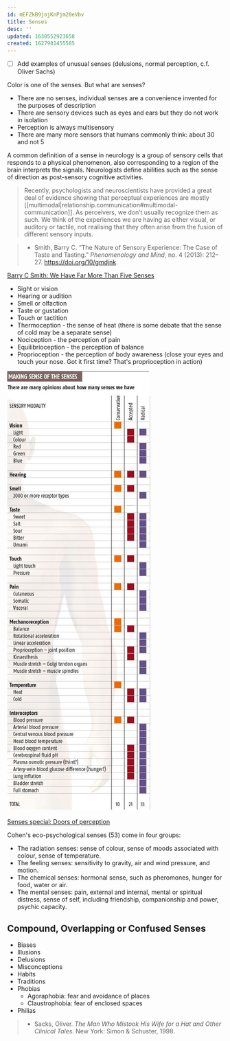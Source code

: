 ```yaml
---
id: mEFZkB9jojKnPjm20eVbv
title: Senses
desc: ''
updated: 1630552923658
created: 1627981455585
---
```


- [ ] Add examples of unusual senses (delusions, normal perception, c.f. Oliver Sachs)

Color is one of the senses. But what are senses?

- There are no senses, individual senses are a convenience invented for the purposes of description
- There are sensory devices such as eyes and ears but they do not work in isolation
- Perception is always multisensory
- There are many more sensors that humans commonly think: about 30 and not 5

A common definition of a sense in neurology is a group of sensory cells that responds to a physical phenomenon, also corresponding to a  region of the brain interprets the signals. Neurologists define abilities such as the sense of direction as post-sensory cognitive activities.

>Recently, psychologists and neuroscientists have provided a great deal of evidence showing that perceptual experiences are mostly [[multimodal|relationship.communication#multimodal-communication]]. As perceivers, we don’t usually recognize them as such. We think of the experiences we are having as either visual, or auditory or tactile, not realising that they often arise from the fusion of different sensory inputs.

>- Smith, Barry C. “The Nature of Sensory Experience: The Case of Taste and Tasting.” _Phenomenology and Mind_, no. 4 (2013): 212–27. https://doi.org/10/gmdjnk.

[Barry C Smith: We Have Far More Than Five Senses](https://www.youtube.com/watch?v=zWdfpwCghIw)

* Sight or vision
* Hearing or audition
* Smell or olfaction
* Taste or gustation
* Touch or tactition
* Thermoception - the sense of heat (there is some debate that the sense of cold may be a separate sense)
* Nociception - the perception of pain
* Equilibrioception - the perception of balance
* Proprioception - the perception of body awareness (close your eyes and touch your nose. Got it first time? That's proprioception in action)

![](/assets/images/2021-08-03-21-59-10.png)

[Senses special: Doors of perception](https://www.newscientist.com/article/mg18524841-600-senses-special-doors-of-perception/)

Cohen's eco-psychological senses (53) come in four groups:

- The radiation senses: sense of colour, sense of moods associated with colour, sense of temperature.
- The feeling senses: sensitivity to gravity, air and wind pressure, and motion.
- The chemical senses: hormonal sense, such as pheromones, hunger for food, water or air.
- The mental senses: pain, external and internal, mental or spiritual distress, sense of self, including friendship, companionship and power, psychic capacity.

## Compound, Overlapping or Confused Senses

- Biases
- Illusions
- Delusions
- Misconceptions
- Habits
- Traditions
- Phobias
    - Agoraphobia: fear and avoidance of places
    - Claustrophobia: fear of enclosed spaces
- Philias

>- Sacks, Oliver. _The Man Who Mistook His Wife for a Hat and Other Clinical Tales_. New York: Simon & Schuster, 1998.
